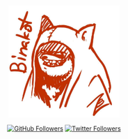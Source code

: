 <p align="center">
    <img src="https://github.com/binakot/binakot/blob/master/binakot.jpg"
        height="256">
</p>
<p align="center">
    <a href="https://github.com/binakot" alt="GitHub Followers">
        <img alt="GitHub Followers" src="https://img.shields.io/github/followers/binakot"></a>
    <a href="https://twitter.com/binakot" alt="Twitter Followers">
        <img alt="Twitter Followers" src="https://img.shields.io/twitter/follow/binakot"></a>
</p>
